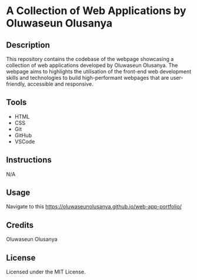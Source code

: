 # A Collection of Web Applications by Oluwaseun Olusanya

## Description
This repository contains the codebase of the webpage showcasing a collection of web applications developed by Oluwaseun Olusanya.
The webpage aims to highlights the utilisation of the front-end web development skills and technologies to build high-performant webpages that are user-friendly,
accessible and responsive.

## Tools
- HTML
- CSS
- Git
- GitHub
- VSCode

## Instructions
N/A

## Usage
Navigate to this https://oluwaseunolusanya.github.io/web-app-portfolio/

## Credits
Oluwaseun Olusanya

## License
Licensed under the MIT License.